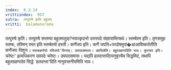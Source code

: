 ```yaml
---
index:  6.3.14
vrittiindex:  957
sutra:  तत्पुरुषे कृति बहुलम्
vritti:  balamanorama 
---
```


तत्पुरुषे कृति। तत्पुरुषे सप्तम्या बहुलमलुक्?स्यात्कृदन्ते उत्तरपदे संज्ञायामित्यर्थः। स्तम्बेरम इति। तृणसमूहः स्तम्बः, तस्मिन् रमत इति स्तम्बेरमो हस्ती। कर्णेजप इति। कर्णे जपति=परदोषमुपां�आआविष्करोतीति कर्णेजपः पिशुनः। `स्तम्बकर्णयो रमिजपो'रित्यच्। उपपदसमासः। क्वचिन्नेति। बहुवग्रहणादिति भावः। कुरुचर इति। `चरेष्टः' इत्यधिकरण उपपदेः चरेष्टः। उपपदसमासः। यद्यपि हलदन्तादित्यनुवृत्त्यैव सिद्धमिदं, तथापि बहुलग्रहणादेव सिद्धे `हलदन्ता'दिति नानुवत्र्तनीयमिति भावः। 

